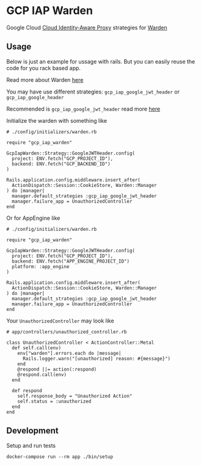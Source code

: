 # GCP IAP Warden

Google Cloud [Cloud Identity-Aware Proxy](https://cloud.google.com/iap/)
 strategies for [Warden](https://github.com/hassox/warden)

## Usage

Below is just an example for ussage with rails.
But you can easily reuse the code for you rack based app.

Read more about Warden [here](https://github.com/hassox/warden/wiki)

You may have use different strategies:
`gcp_iap_google_jwt_header` or `gcp_iap_google_header`

Recommended is `gcp_iap_google_jwt_header` read more [here](https://cloud.google.com/iap/docs/signed-headers-howto)

Initialize the warden with something like

```
# ./config/initializers/warden.rb

require "gcp_iap_warden"

GcpIapWarden::Strategy::GoogleJWTHeader.config(
  project: ENV.fetch("GCP_PROJECT_ID"),
  backend: ENV.fetch("GCP_BACKEND_ID")
)

Rails.application.config.middleware.insert_after(
  ActionDispatch::Session::CookieStore, Warden::Manager
) do |manager|
  manager.default_strategies :gcp_iap_google_jwt_header
  manager.failure_app = UnauthorizedController
end
```

Or for AppEngine like

```
# ./config/initializers/warden.rb

require "gcp_iap_warden"

GcpIapWarden::Strategy::GoogleJWTHeader.config(
  project: ENV.fetch("GCP_PROJECT_ID"),
  backend: ENV.fetch("APP_ENGINE_PROJECT_ID")
  platform: :app_engine
)

Rails.application.config.middleware.insert_after(
  ActionDispatch::Session::CookieStore, Warden::Manager
) do |manager|
  manager.default_strategies :gcp_iap_google_jwt_header
  manager.failure_app = UnauthorizedController
end
```

Your `UnauthorizedController` may look like

```
# app/controllers/unauthorized_controller.rb

class UnauthorizedController < ActionController::Metal
  def self.call(env)
    env["warden"].errors.each do |message|
      Rails.logger.warn("[unauthorized] reason: #{message}")
    end
    @respond ||= action(:respond)
    @respond.call(env)
  end

  def respond
    self.response_body = "Unauthorized Action"
    self.status = :unauthorized
  end
end
```

## Development

Setup and run tests

```
docker-compose run --rm app ./bin/setup
```
